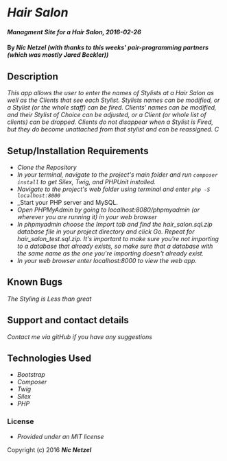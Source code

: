 # _Hair Salon_

#### _Managment Site for a Hair Salon, 2016-02-26_

#### By _**Nic Netzel (with thanks to this weeks' pair-programming partners (which was mostly Jared Beckler))**_

## Description

_This app allows the user to enter the names of Stylists at a Hair Salon as well as the Clients that see each Stylist.  Stylists names can be modified, or a Stylist (or the whole staff) can be fired. Clients' names can be modified, and their Stylist of Choice can be adjusted, or a Client (or whole list of clients) can be dropped. Clients do not disappear when a Stylist is Fired, but they do become unattached from that stylist and can be reassigned. C_

## Setup/Installation Requirements

* _Clone the Repository_
* _In your terminal, navigate to the project's main folder and run `composer install` to get Silex, Twig, and PHPUnit installed._
* _Navigate to the project's web folder using terminal and enter `php -S localhost:8000`_
* _Start your PHP server and MySQL.
* _Open PHPMyAdmin by going to localhost:8080/phpmyadmin (or wherever you are running it) in your web browser_
* _In phpmyadmin choose the Import tab and find the hair_salon.sql.zip database file in your project directory and click Go. Repeat for hair_salon_test.sql.zip. It's important to make sure you're not importing to a database that already exists, so make sure that a database with the same name as the one you're importing doesn't already exist._
* _In your web browser enter localhost:8000 to view the web app._



## Known Bugs

_The Styling is Less than great_


## Support and contact details

_Contact me via gitHub if you have any suggestions_

## Technologies Used

* _Bootstrap_
* _Composer_
* _Twig_
* _Silex_
* _PHP_


### License

* _Provided under an MIT license_

Copyright (c) 2016 **_Nic Netzel_**
